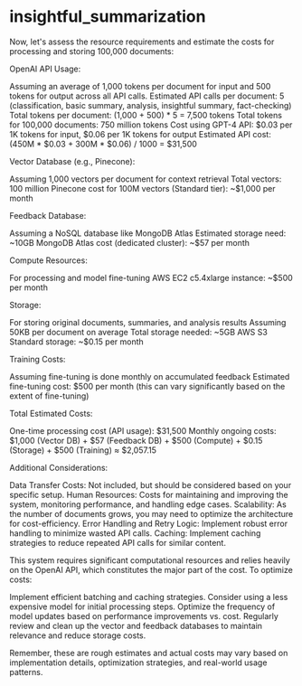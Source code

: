 # insightful_summarization

Now, let's assess the resource requirements and estimate the costs for processing and storing 100,000 documents:

OpenAI API Usage:

Assuming an average of 1,000 tokens per document for input and 500 tokens for output across all API calls.
Estimated API calls per document: 5 (classification, basic summary, analysis, insightful summary, fact-checking)
Total tokens per document: (1,000 + 500) * 5 = 7,500 tokens
Total tokens for 100,000 documents: 750 million tokens
Cost using GPT-4 API: $0.03 per 1K tokens for input, $0.06 per 1K tokens for output
Estimated API cost: (450M * $0.03 + 300M * $0.06) / 1000 = $31,500


Vector Database (e.g., Pinecone):

Assuming 1,000 vectors per document for context retrieval
Total vectors: 100 million
Pinecone cost for 100M vectors (Standard tier): ~$1,000 per month


Feedback Database:

Assuming a NoSQL database like MongoDB Atlas
Estimated storage need: ~10GB
MongoDB Atlas cost (dedicated cluster): ~$57 per month


Compute Resources:

For processing and model fine-tuning
AWS EC2 c5.4xlarge instance: ~$500 per month


Storage:

For storing original documents, summaries, and analysis results
Assuming 50KB per document on average
Total storage needed: ~5GB
AWS S3 Standard storage: ~$0.15 per month


Training Costs:

Assuming fine-tuning is done monthly on accumulated feedback
Estimated fine-tuning cost: $500 per month (this can vary significantly based on the extent of fine-tuning)



Total Estimated Costs:

One-time processing cost (API usage): $31,500
Monthly ongoing costs: $1,000 (Vector DB) + $57 (Feedback DB) + $500 (Compute) + $0.15 (Storage) + $500 (Training) ≈ $2,057.15

Additional Considerations:

Data Transfer Costs: Not included, but should be considered based on your specific setup.
Human Resources: Costs for maintaining and improving the system, monitoring performance, and handling edge cases.
Scalability: As the number of documents grows, you may need to optimize the architecture for cost-efficiency.
Error Handling and Retry Logic: Implement robust error handling to minimize wasted API calls.
Caching: Implement caching strategies to reduce repeated API calls for similar content.

This system requires significant computational resources and relies heavily on the OpenAI API, which constitutes the major part of the cost. To optimize costs:

Implement efficient batching and caching strategies.
Consider using a less expensive model for initial processing steps.
Optimize the frequency of model updates based on performance improvements vs. cost.
Regularly review and clean up the vector and feedback databases to maintain relevance and reduce storage costs.

Remember, these are rough estimates and actual costs may vary based on implementation details, optimization strategies, and real-world usage patterns.
